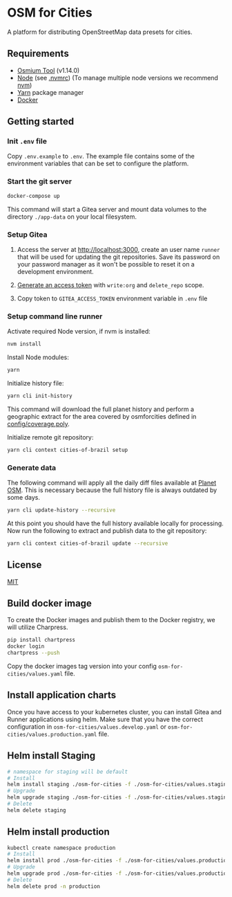 # OSM for Cities

A platform for distributing OpenStreetMap data presets for cities.

## Requirements

- [Osmium Tool](https://osmcode.org/osmium-tool/) (v1.14.0)
- [Node](http://nodejs.org/) (see [.nvmrc](./.nvmrc)) (To manage multiple node versions we recommend [nvm](https://github.com/creationix/nvm))
- [Yarn](https://yarnpkg.com/) package manager
- [Docker](https://www.docker.com/)

## Getting started

### Init `.env` file

Copy `.env.example` to `.env`. The example file contains some of the environment variables that can be set to configure the platform.

### Start the git server

```sh
docker-compose up
```

This command will start a Gitea server and mount data volumes to the directory `./app-data` on your local filesystem.

### Setup Gitea

1. Access the server at <http://localhost:3000>, create an user name `runner` that will be used for updating the git repositories. Save its password on your password manager as it won't be possible to reset it on a development environment.

2. [Generate an access token](http://localhost:3000/user/settings/applications) with `write:org` and `delete_repo` scope.

3. Copy token to `GITEA_ACCESS_TOKEN` environment variable in `.env` file

### Setup command line runner

Activate required Node version, if nvm is installed:

```sh
nvm install
```

Install Node modules:

```sh
yarn
```

Initialize history file:

```sh
yarn cli init-history
```

This command will download the full planet history and perform a geographic extract for the area covered by osmforcities defined in [config/coverage.poly](config/coverage.poly).

Initialize remote git repository:

```sh
yarn cli context cities-of-brazil setup
```

### Generate data

The following command will apply all the daily diff files available at [Planet OSM](https://planet.osm.org/replication/day/). This is necessary because the full history file is always outdated by some days.

```sh
yarn cli update-history --recursive
```

At this point you should have the full history available locally for processing. Now run the following to extract and publish data to the git repository:

```sh
yarn cli context cities-of-brazil update --recursive
```

## License

[MIT](LICENSE)

## Build docker image

To create the Docker images and publish them to the Docker registry, we will utilize Charpress.

```sh
pip install chartpress
docker login
chartpress --push
```

Copy the docker images tag version into your config `osm-for-cities/values.yaml` file.

## Install application charts

Once you have access to your kubernetes cluster, you can install Gitea and Runner applications using helm. Make sure that you have the correct configuration in `osm-for-cities/values.develop.yaml` or `osm-for-cities/values.production.yaml` file.

## Helm install Staging

```sh
# namespace for staging will be default
# Install
helm install staging ./osm-for-cities -f ./osm-for-cities/values.staging.yaml
# Upgrade
helm upgrade staging ./osm-for-cities -f ./osm-for-cities/values.staging.yaml
# Delete
helm delete staging
```

## Helm install production

```sh
kubectl create namespace production
# Install
helm install prod ./osm-for-cities -f ./osm-for-cities/values.production.yaml  --namespace production
# Upgrade
helm upgrade prod ./osm-for-cities -f ./osm-for-cities/values.production.yaml  --namespace production
# Delete
helm delete prod -n production
```
